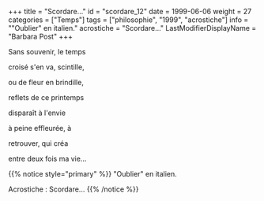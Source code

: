 +++
title = "Scordare..."
id = "scordare_12"
date = 1999-06-06
weight = 27
categories = ["Temps"]
tags = ["philosophie", "1999", "acrostiche"]
info = "\"Oublier\" en italien."
acrostiche = "Scordare..."
LastModifierDisplayName = "Barbara Post"
+++

Sans souvenir, le temps

croisé s'en va, scintille,

ou de fleur en brindille,

reflets de ce printemps

disparaît à l'envie

à peine effleurée, à

retrouver, qui créa

entre deux fois ma vie...

{{% notice style="primary" %}}
\"Oublier\" en italien.

Acrostiche : Scordare...
{{% /notice %}}

